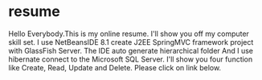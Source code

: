 # resume

Hello Everybody.This is my online resume. I'll show you off my computer skill set.
I use NetBeansIDE 8.1 create J2EE SpringMVC framework project with GlassFish Server.
The IDE auto generate hierarchical folder And I use hibernate connect to the Microsoft SQL Server.
I'll show you four function like Create, Read, Update and Delete. 
Please click on link below.
